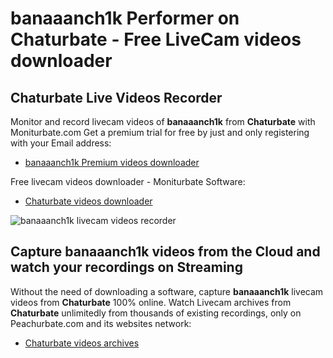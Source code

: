 # banaaanch1k Performer on Chaturbate - Free LiveCam videos downloader

## Chaturbate Live Videos Recorder

Monitor and record livecam videos of **banaaanch1k** from **Chaturbate** with Moniturbate.com
Get a premium trial for free by just and only registering with your Email address:
* [banaaanch1k Premium videos downloader](https://moniturbate.com/request-demo-licence-key.html)

Free livecam videos downloader - Moniturbate Software:
* [Chaturbate videos downloader](https://moniturbate.com/moniturbate-download-software.html)

![banaaanch1k livecam videos recorder](https://peachurnet.com/templates/moniturbate-software.png)


## Capture banaaanch1k videos from the Cloud and watch your recordings on Streaming

Without the need of downloading a software, capture **banaaanch1k** livecam videos from **Chaturbate** 100% online.
Watch Livecam archives from **Chaturbate** unlimitedly from thousands of existing recordings, only on Peachurbate.com and its websites network:
* [Chaturbate videos archives](https://peachurnet.com/)